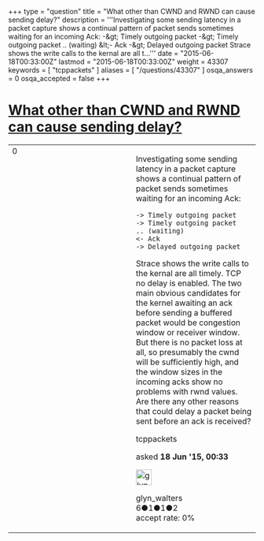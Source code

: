+++
type = "question"
title = "What other than CWND and RWND can cause sending delay?"
description = '''Investigating some sending latency in a packet capture shows a continual pattern of packet sends sometimes waiting for an incoming Ack: -&amp;gt; Timely outgoing packet -&amp;gt; Timely outgoing packet .. (waiting) &amp;lt;- Ack -&amp;gt; Delayed outgoing packet  Strace shows the write calls to the kernal are all t...'''
date = "2015-06-18T00:33:00Z"
lastmod = "2015-06-18T00:33:00Z"
weight = 43307
keywords = [ "tcppackets" ]
aliases = [ "/questions/43307" ]
osqa_answers = 0
osqa_accepted = false
+++

<div class="headNormal">

# [What other than CWND and RWND can cause sending delay?](/questions/43307/what-other-than-cwnd-and-rwnd-can-cause-sending-delay)

</div>

<div id="main-body">

<div id="askform">

<table id="question-table" style="width:100%;"><colgroup><col style="width: 50%" /><col style="width: 50%" /></colgroup><tbody><tr class="odd"><td style="width: 30px; vertical-align: top"><div class="vote-buttons"><div id="post-43307-score" class="post-score" title="current number of votes">0</div><div id="favorite-count" class="favorite-count"></div></div></td><td><div id="item-right"><div class="question-body"><p>Investigating some sending latency in a packet capture shows a continual pattern of packet sends sometimes waiting for an incoming Ack:</p><pre><code>-&gt; Timely outgoing packet
-&gt; Timely outgoing packet
.. (waiting)
&lt;- Ack
-&gt; Delayed outgoing packet</code></pre><p>Strace shows the write calls to the kernal are all timely. TCP no delay is enabled. The two main obvious candidates for the kernel awaiting an ack before sending a buffered packet would be congestion window or receiver window. But there is no packet loss at all, so presumably the cwnd will be sufficiently high, and the window sizes in the incoming acks show no problems with rwnd values. Are there any other reasons that could delay a packet being sent before an ack is received?</p></div><div id="question-tags" class="tags-container tags">tcppackets</div><div id="question-controls" class="post-controls"></div><div class="post-update-info-container"><div class="post-update-info post-update-info-user"><p>asked <strong>18 Jun '15, 00:33</strong></p><img src="https://secure.gravatar.com/avatar/9ce49d8ccbe223631140d6f15d2b893b?s=32&amp;d=identicon&amp;r=g" class="gravatar" width="32" height="32" alt="glyn_walters&#39;s gravatar image" /><p>glyn_walters<br />
<span class="score" title="6 reputation points">6</span><span title="1 badges"><span class="badge1">●</span><span class="badgecount">1</span></span><span title="1 badges"><span class="silver">●</span><span class="badgecount">1</span></span><span title="2 badges"><span class="bronze">●</span><span class="badgecount">2</span></span><br />
<span class="accept_rate" title="Rate of the user&#39;s accepted answers">accept rate:</span> <span title="glyn_walters has no accepted answers">0%</span></p></div></div><div id="comments-container-43307" class="comments-container"></div><div id="comment-tools-43307" class="comment-tools"></div><div class="clear"></div><div id="comment-43307-form-container" class="comment-form-container"></div><div class="clear"></div></div></td></tr></tbody></table>

</div>

</div>

